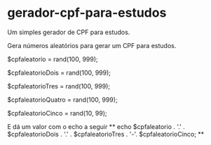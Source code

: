 # gerador-cpf-para-estudos
Um simples gerador de CPF para estudos. 

Gera números aleatórios para gerar um CPF para estudos.

$cpfaleatorio = rand(100, 999);

$cpfaleatorioDois = rand(100, 999);

$cpfaleatorioTres = rand(100, 999);

$cpfaleatorioQuatro = rand(100, 999);
	
$cpfaleatorioCinco = rand(10, 99);
  
  
  E dá um valor com o echo a seguir
  ** echo $cpfaleatorio . '.' . $cpfaleatorioDois . '.' . $cpfaleatorioTres . '-'. $cpfaleatorioCinco; **
  
  
